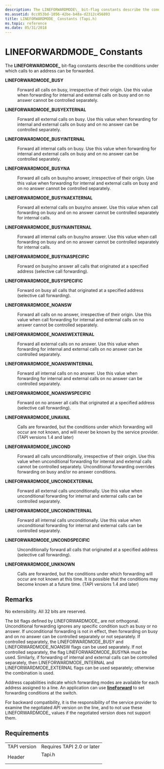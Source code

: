 ```yaml
---
description: The LINEFORWARDMODE\_ bit-flag constants describe the conditions under which calls to an address can be forwarded.
ms.assetid: 8cc053bd-1056-42be-b48a-d2312c456893
title: LINEFORWARDMODE_ Constants (Tapi.h)
ms.topic: reference
ms.date: 05/31/2018
---
```


# LINEFORWARDMODE\_ Constants

The **LINEFORWARDMODE\_** bit-flag constants describe the conditions under which calls to an address can be forwarded.

<dl> <dt>

<span id="LINEFORWARDMODE_BUSY"></span><span id="lineforwardmode_busy"></span>**LINEFORWARDMODE\_BUSY**
</dt> <dd> <dl> <dt>



Forward all calls on busy, irrespective of their origin. Use this value when forwarding for internal and external calls on busy and on no answer cannot be controlled separately.


</dt> </dl> </dd> <dt>

<span id="LINEFORWARDMODE_BUSYEXTERNAL"></span><span id="lineforwardmode_busyexternal"></span>**LINEFORWARDMODE\_BUSYEXTERNAL**
</dt> <dd> <dl> <dt>



Forward all external calls on busy. Use this value when forwarding for internal and external calls on busy and on no answer can be controlled separately.


</dt> </dl> </dd> <dt>

<span id="LINEFORWARDMODE_BUSYINTERNAL"></span><span id="lineforwardmode_busyinternal"></span>**LINEFORWARDMODE\_BUSYINTERNAL**
</dt> <dd> <dl> <dt>



Forward all internal calls on busy. Use this value when forwarding for internal and external calls on busy and on no answer can be controlled separately.


</dt> </dl> </dd> <dt>

<span id="LINEFORWARDMODE_BUSYNA"></span><span id="lineforwardmode_busyna"></span>**LINEFORWARDMODE\_BUSYNA**
</dt> <dd> <dl> <dt>



Forward all calls on busy/no answer, irrespective of their origin. Use this value when forwarding for internal and external calls on busy and on no answer cannot be controlled separately.


</dt> </dl> </dd> <dt>

<span id="LINEFORWARDMODE_BUSYNAEXTERNAL"></span><span id="lineforwardmode_busynaexternal"></span>**LINEFORWARDMODE\_BUSYNAEXTERNAL**
</dt> <dd> <dl> <dt>



Forward all external calls on busy/no answer. Use this value when call forwarding on busy and on no answer cannot be controlled separately for internal calls.


</dt> </dl> </dd> <dt>

<span id="LINEFORWARDMODE_BUSYNAINTERNAL"></span><span id="lineforwardmode_busynainternal"></span>**LINEFORWARDMODE\_BUSYNAINTERNAL**
</dt> <dd> <dl> <dt>



Forward all internal calls on busy/no answer. Use this value when call forwarding on busy and on no answer cannot be controlled separately for internal calls.


</dt> </dl> </dd> <dt>

<span id="LINEFORWARDMODE_BUSYNASPECIFIC"></span><span id="lineforwardmode_busynaspecific"></span>**LINEFORWARDMODE\_BUSYNASPECIFIC**
</dt> <dd> <dl> <dt>



Forward on busy/no answer all calls that originated at a specified address (selective call forwarding).


</dt> </dl> </dd> <dt>

<span id="LINEFORWARDMODE_BUSYSPECIFIC"></span><span id="lineforwardmode_busyspecific"></span>**LINEFORWARDMODE\_BUSYSPECIFIC**
</dt> <dd> <dl> <dt>



Forward on busy all calls that originated at a specified address (selective call forwarding).


</dt> </dl> </dd> <dt>

<span id="LINEFORWARDMODE_NOANSW"></span><span id="lineforwardmode_noansw"></span>**LINEFORWARDMODE\_NOANSW**
</dt> <dd> <dl> <dt>



Forward all calls on no answer, irrespective of their origin. Use this value when call forwarding for internal and external calls on no answer cannot be controlled separately.


</dt> </dl> </dd> <dt>

<span id="LINEFORWARDMODE_NOANSWEXTERNAL"></span><span id="lineforwardmode_noanswexternal"></span>**LINEFORWARDMODE\_NOANSWEXTERNAL**
</dt> <dd> <dl> <dt>



Forward all external calls on no answer. Use this value when forwarding for internal and external calls on no answer can be controlled separately.


</dt> </dl> </dd> <dt>

<span id="LINEFORWARDMODE_NOANSWINTERNAL"></span><span id="lineforwardmode_noanswinternal"></span>**LINEFORWARDMODE\_NOANSWINTERNAL**
</dt> <dd> <dl> <dt>



Forward all internal calls on no answer. Use this value when forwarding for internal and external calls on no answer can be controlled separately.


</dt> </dl> </dd> <dt>

<span id="LINEFORWARDMODE_NOANSWSPECIFIC"></span><span id="lineforwardmode_noanswspecific"></span>**LINEFORWARDMODE\_NOANSWSPECIFIC**
</dt> <dd> <dl> <dt>



Forward on no answer all calls that originated at a specified address (selective call forwarding).


</dt> </dl> </dd> <dt>

<span id="LINEFORWARDMODE_UNAVAIL"></span><span id="lineforwardmode_unavail"></span>**LINEFORWARDMODE\_UNAVAIL**
</dt> <dd> <dl> <dt>



Calls are forwarded, but the conditions under which forwarding will occur are not known, and will never be known by the service provider. (TAPI versions 1.4 and later)


</dt> </dl> </dd> <dt>

<span id="LINEFORWARDMODE_UNCOND"></span><span id="lineforwardmode_uncond"></span>**LINEFORWARDMODE\_UNCOND**
</dt> <dd> <dl> <dt>



Forward all calls unconditionally, irrespective of their origin. Use this value when unconditional forwarding for internal and external calls cannot be controlled separately. Unconditional forwarding overrides forwarding on busy and/or no answer conditions.


</dt> </dl> </dd> <dt>

<span id="LINEFORWARDMODE_UNCONDEXTERNAL"></span><span id="lineforwardmode_uncondexternal"></span>**LINEFORWARDMODE\_UNCONDEXTERNAL**
</dt> <dd> <dl> <dt>



Forward all external calls unconditionally. Use this value when unconditional forwarding for internal and external calls can be controlled separately.


</dt> </dl> </dd> <dt>

<span id="LINEFORWARDMODE_UNCONDINTERNAL"></span><span id="lineforwardmode_uncondinternal"></span>**LINEFORWARDMODE\_UNCONDINTERNAL**
</dt> <dd> <dl> <dt>



Forward all internal calls unconditionally. Use this value when unconditional forwarding for internal and external calls can be controlled separately.


</dt> </dl> </dd> <dt>

<span id="LINEFORWARDMODE_UNCONDSPECIFIC"></span><span id="lineforwardmode_uncondspecific"></span>**LINEFORWARDMODE\_UNCONDSPECIFIC**
</dt> <dd> <dl> <dt>



Unconditionally forward all calls that originated at a specified address (selective call forwarding).


</dt> </dl> </dd> <dt>

<span id="LINEFORWARDMODE_UNKNOWN"></span><span id="lineforwardmode_unknown"></span>**LINEFORWARDMODE\_UNKNOWN**
</dt> <dd> <dl> <dt>



Calls are forwarded, but the conditions under which forwarding will occur are not known at this time. It is possible that the conditions may become known at a future time. (TAPI versions 1.4 and later)


</dt> </dl> </dd> </dl>

## Remarks

No extensibility. All 32 bits are reserved.

The bit flags defined by LINEFORWARDMODE\_ are not orthogonal. Unconditional forwarding ignores any specific condition such as busy or no answer. If unconditional forwarding is not in effect, then forwarding on busy and on no answer can be controlled separately or not separately. If controlled separately, the LINEFORWARDMODE\_BUSY and LINEFORWARDMODE\_NOANSW flags can be used separately. If not controlled separately, the flag LINEFORWARDMODE\_BUSYNA must be used. Similarly, if forwarding of internal and external calls can be controlled separately, then LINEFORWARDMODE\_INTERNAL and LINEFORWARDMODE\_EXTERNAL flags can be used separately; otherwise the combination is used.

Address capabilities indicate which forwarding modes are available for each address assigned to a line. An application can use [**lineForward**](/windows/desktop/api/Tapi/nf-tapi-lineforward) to set forwarding conditions at the switch.

For backward compatibility, it is the responsibility of the service provider to examine the negotiated API version on the line, and to not use these LINEFORWARDMODE\_ values if the negotiated version does not support them.

## Requirements



|                         |                                                                                   |
|-------------------------|-----------------------------------------------------------------------------------|
| TAPI version<br/> | Requires TAPI 2.0 or later<br/>                                             |
| Header<br/>       | <dl> <dt>Tapi.h</dt> </dl> |



 

 




